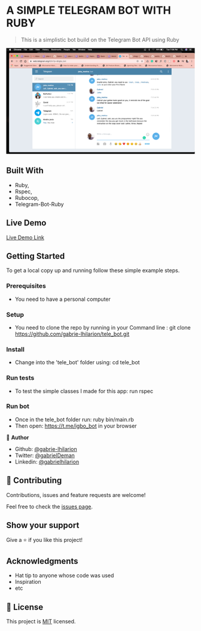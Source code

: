 # A SIMPLE TELEGRAM BOT WITH RUBY 

> This is a simplistic bot build on the Telegram Bot API using Ruby

![screenshot](./screenshot.png)


## Built With

- Ruby,
- Rspec,
- Rubocop,
- Telegram-Bot-Ruby

## Live Demo

[Live Demo Link](https://t.me/igbo_bot)


## Getting Started


To get a local copy up and running follow these simple example steps.

### Prerequisites
 * You need to have a personal computer
### Setup
 * You need to clone the repo by running in your Command line : git clone https://github.com/gabrie-lhilarion/tele_bot.git
### Install
 * Change into the 'tele_bot' folder using: cd tele_bot
### Run tests
 * To test the simple classes I made for this app: run rspec 
### Run bot
 * Once in the tele_bot folder run:  ruby bin/main.rb
 * Then open: https://t.me/igbo_bot in your browser
 





👤 **Author**

- Github: [@gabrie-lhilarion](https://github.com/gabrie-lhilarion)
- Twitter: [@gabrielDeman](https://twitter.com/gabrielDeman)
- Linkedin: [@gabrielhilarion](https://linkedin.com/gabrielhilarion)
 
## 🤝 Contributing

Contributions, issues and feature requests are welcome!

Feel free to check the [issues page](issues/).

## Show your support

Give a ⭐️ if you like this project!

## Acknowledgments

- Hat tip to anyone whose code was used
- Inspiration
- etc

## 📝 License

This project is [MIT](lic.url) licensed.
